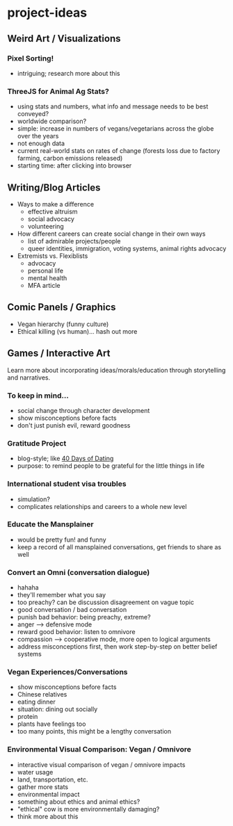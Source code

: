 # project-ideas

## Weird Art / Visualizations

### Pixel Sorting!
* intriguing; research more about this

### ThreeJS for Animal Ag Stats?
* using stats and numbers, what info and message needs to be best conveyed?
* worldwide comparison?
* simple: increase in numbers of vegans/vegetarians across the globe over the years
 * not enough data
* current real-world stats on rates of change (forests loss due to factory farming, carbon emissions released)
 * starting time: after clicking into browser

## Writing/Blog Articles
* Ways to make a difference
  * effective altruism
  * social advocacy
  * volunteering
* How different careers can create social change in their own ways
  * list of admirable projects/people
  * queer identities, immigration, voting systems, animal rights advocacy
* Extremists vs. Flexiblists
  * advocacy
  * personal life
  * mental health
  * MFA article
  
## Comic Panels / Graphics
* Vegan hierarchy (funny culture)
* Ethical killing (vs human)... hash out more

## Games / Interactive Art
Learn more about incorporating ideas/morals/education through storytelling and narratives.

### To keep in mind...
 * social change through character development
 * show misconceptions before facts
 * don't just punish evil, reward goodness

### Gratitude Project
 * blog-style; like [40 Days of Dating](http://fortydaysofdating.com/)
 * purpose: to remind people to be grateful for the little things in life
 
### International student visa troubles
 * simulation?
 * complicates relationships and careers to a whole new level
 
### Educate the Mansplainer
 * would be pretty fun! and funny
 * keep a record of all mansplained conversations, get friends to share as well
 
### Convert an Omni (conversation dialogue)
 * hahaha
 * they'll remember what you say
 * too preachy? can be discussion disagreement on vague topic
 * good conversation / bad conversation
 * punish bad behavior: being preachy, extreme?
  * anger --> defensive mode
 * reward good behavior: listen to omnivore
  * compassion --> cooperative mode, more open to logical arguments
 * address misconceptions first, then work step-by-step on better belief systems
 
### Vegan Experiences/Conversations
 * show misconceptions before facts
 * Chinese relatives
 * eating dinner
 * situation: dining out socially
 * protein
 * plants have feelings too
 * too many points, this might be a lengthy conversation
 
### Environmental Visual Comparison: Vegan / Omnivore
 * interactive visual comparison of vegan / omnivore impacts
  * water usage
  * land, transportation, etc.
  * gather more stats
 * environmental impact
 * something about ethics and animal ethics?
  * "ethical" cow is more environmentally damaging?
 * think more about this
